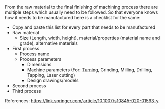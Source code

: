 From the raw material to the final finishing of machining process there are multiple steps which usually need to be followed.
So that everyone knows how it needs to be manufactured here is a checklist for the same:

- Copy and paste this list for every part that needs to be manufactured
- Raw material
  - Size (Length, width, height), material/properties (material name and grade), alternative materials
- First process 
  - Process name
  - Process parameters 
    - Dimensions
    - Machine parameters (For: [Turning](https://technologicalprocess.com/turning-selection-of-machining-parameters/), Grinding, Milling, Drilling, Tapping, Laser cutting)
    - Design drawings/models
- Second process
- Third process













References:
https://link.springer.com/article/10.1007/s10845-020-01593-y
